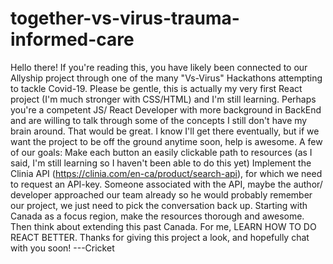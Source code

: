 # together-vs-virus-trauma-informed-care
Hello there! If you're reading this, you have likely been connected to our Allyship project through one of the many "Vs-Virus" Hackathons attempting to tackle Covid-19. Please be gentle, this is actually my very first React project (I'm much stronger with CSS/HTML) and I'm still learning. Perhaps you're a competent JS/ React Developer with more background in BackEnd and are willing to talk through some of the concepts I still don't have my brain around. That would be great. I know I'll get there eventually, but if we want the project to be off the ground anytime soon, help is awesome.
A few of our goals: 
Make each button an easily clickable path to resources (as I said, I'm still learning so I haven't been able to do this yet)
Implement the Clinia API (https://clinia.com/en-ca/product/search-api), for which we need to request an API-key. Someone associated with the API, maybe the author/ developer approached our team already so he would probably remember our project, we just need to pick the conversation back up.
Starting with Canada as a focus region, make the resources thorough and awesome. Then think about extending this past Canada.
For me, LEARN HOW TO DO REACT BETTER.
Thanks for giving this project a look, and hopefully chat with you soon!
---Cricket
